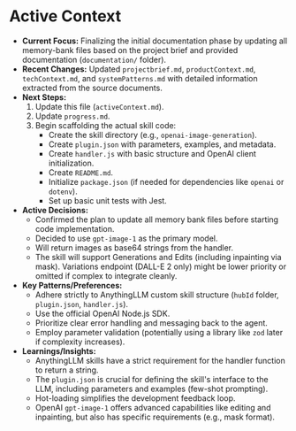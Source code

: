 # Active Context

*   **Current Focus:** Finalizing the initial documentation phase by updating all memory-bank files based on the project brief and provided documentation (`documentation/` folder).
*   **Recent Changes:** Updated `projectbrief.md`, `productContext.md`, `techContext.md`, and `systemPatterns.md` with detailed information extracted from the source documents.
*   **Next Steps:**
    1.  Update this file (`activeContext.md`).
    2.  Update `progress.md`.
    3.  Begin scaffolding the actual skill code:
        *   Create the skill directory (e.g., `openai-image-generation`).
        *   Create `plugin.json` with parameters, examples, and metadata.
        *   Create `handler.js` with basic structure and OpenAI client initialization.
        *   Create `README.md`.
        *   Initialize `package.json` (if needed for dependencies like `openai` or `dotenv`).
        *   Set up basic unit tests with Jest.
*   **Active Decisions:**
    *   Confirmed the plan to update all memory bank files before starting code implementation.
    *   Decided to use `gpt-image-1` as the primary model.
    *   Will return images as base64 strings from the handler.
    *   The skill will support Generations and Edits (including inpainting via mask). Variations endpoint (DALL-E 2 only) might be lower priority or omitted if complex to integrate cleanly.
*   **Key Patterns/Preferences:**
    *   Adhere strictly to AnythingLLM custom skill structure (`hubId` folder, `plugin.json`, `handler.js`).
    *   Use the official OpenAI Node.js SDK.
    *   Prioritize clear error handling and messaging back to the agent.
    *   Employ parameter validation (potentially using a library like `zod` later if complexity increases).
*   **Learnings/Insights:**
    *   AnythingLLM skills have a strict requirement for the handler function to return a string.
    *   The `plugin.json` is crucial for defining the skill's interface to the LLM, including parameters and examples (few-shot prompting).
    *   Hot-loading simplifies the development feedback loop.
    *   OpenAI `gpt-image-1` offers advanced capabilities like editing and inpainting, but also has specific requirements (e.g., mask format).

